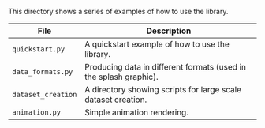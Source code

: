 This directory shows a series of examples of how to use the library.

| File              | Description |
|-------------------| --- |
 | `quickstart.py`     | A quickstart example of how to use the library. |
 | `data_formats.py`   | Producing data in different formats (used in the splash graphic). |
 | `dataset_creation`  | A directory showing scripts for large scale dataset creation.|
 | `animation.py`      | Simple animation rendering. |

